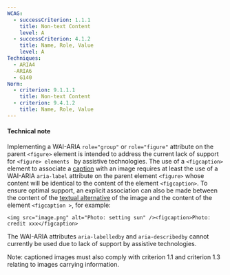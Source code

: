 ```yaml
---
WCAG:
  - successCriterion: 1.1.1
    title: Non-text Content
    level: A
  - successCriterion: 4.1.2
    title: Name, Role, Value
    level: A
Techniques:
  - ARIA4
  -ARIA6
  - G140
Norm:
  - criterion: 9.1.1.1
    title: Non-text Content
  - criterion: 9.4.1.2
    title: Name, Role, Value
---
```


#### Technical note

Implementing a WAI-ARIA `role="group"` or `role="figure"` attribute on the parent `<figure>` element is intended to address the current lack of support for `<figure> elements ` by assistive technologies. The use of a `<figcaption>` element to associate a [caption](#image-caption) with an image requires at least the use of a WAI-ARIA `aria-label` attribute on the parent element `<figure>` whose content will be identical to the content of the element `<figcaption>`. To ensure optimal support, an explicit association can also be made between the content of the [textual alternative](#textual-alternative-image) of the image and the content of the element `<figcaption >`, for example:

`<img src="image.png" alt="Photo: setting sun" /><figcaption>Photo: credit xxx</figcaption>`

The WAI-ARIA attributes `aria-labelledby` and `aria-describedby` cannot currently be used due to lack of support by assistive technologies.

Note: captioned images must also comply with criterion 1.1 and criterion 1.3 relating to images carrying information.
